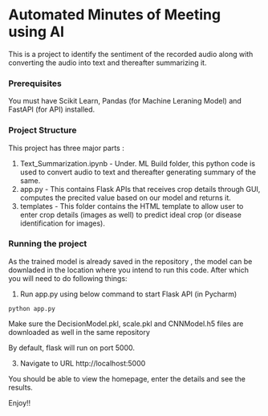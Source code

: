 # Automated Minutes of Meeting using AI

This is a project to identify the sentiment of the recorded audio along with converting the audio into text and thereafter summarizing it.

### Prerequisites
You must have Scikit Learn, Pandas (for Machine Leraning Model) and FastAPI (for API) installed.

### Project Structure
This project has three major parts :
1. Text_Summarization.ipynb - Under. ML Build folder, this python code is used to convert audio to text and thereafter generating summary of the same.
2. app.py - This contains Flask APIs that receives crop details through GUI, computes the precited value based on our model and returns it.
4. templates - This folder contains the HTML template to allow user to enter crop details (images as well) to predict ideal crop (or disease identification for images).

### Running the project
As the trained model is already saved in the repository , the model can be downladed in the location where you intend to run this code. After which you will need to do following things:

1. Run app.py using below command to start Flask API (in Pycharm)
```
python app.py
```

Make sure the DecisionModel.pkl, scale.pkl and CNNModel.h5 files are downloaded as well in the same repository

By default, flask will run on port 5000.

3. Navigate to URL http://localhost:5000

You should be able to view the homepage, enter the details and see the results.

Enjoy!!
